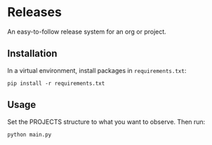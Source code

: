 # Releases

An easy-to-follow release system for an org or project.

## Installation

In a virtual environment, install packages in `requirements.txt`:

```
pip install -r requirements.txt
```

## Usage

Set the PROJECTS structure to what you want to observe. Then run:

```
python main.py
```